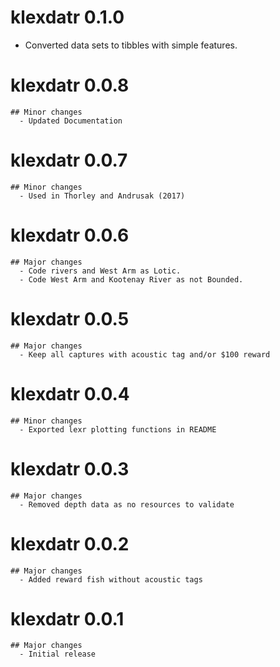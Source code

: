 # klexdatr 0.1.0

- Converted data sets to tibbles with simple features.

# klexdatr 0.0.8
    ## Minor changes
      - Updated Documentation
      
# klexdatr 0.0.7
    ## Minor changes
      - Used in Thorley and Andrusak (2017)

# klexdatr 0.0.6
    ## Major changes
      - Code rivers and West Arm as Lotic.
      - Code West Arm and Kootenay River as not Bounded.

# klexdatr 0.0.5
    ## Major changes
      - Keep all captures with acoustic tag and/or $100 reward

# klexdatr 0.0.4
    ## Minor changes
      - Exported lexr plotting functions in README

# klexdatr 0.0.3
    ## Major changes
      - Removed depth data as no resources to validate

# klexdatr 0.0.2
    ## Major changes
      - Added reward fish without acoustic tags

# klexdatr 0.0.1
    ## Major changes
      - Initial release
